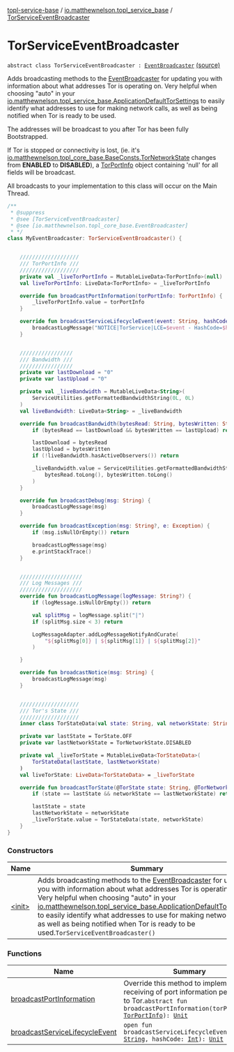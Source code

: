[topl-service-base](../../index.md) / [io.matthewnelson.topl_service_base](../index.md) / [TorServiceEventBroadcaster](./index.md)

# TorServiceEventBroadcaster

`abstract class TorServiceEventBroadcaster : `[`EventBroadcaster`](../../..//topl-core-base/io.matthewnelson.topl_core_base/-event-broadcaster/index.md) [(source)](https://github.com/05nelsonm/TorOnionProxyLibrary-Android/blob/master/topl-service-base/src/main/java/io/matthewnelson/topl_service_base/TorServiceEventBroadcaster.kt#L94)

Adds broadcasting methods to the [EventBroadcaster](../../..//topl-core-base/io.matthewnelson.topl_core_base/-event-broadcaster/index.md) for updating you with information about
what addresses Tor is operating on. Very helpful when choosing "auto" in your
[io.matthewnelson.topl_service_base.ApplicationDefaultTorSettings](../-application-default-tor-settings/index.md) to easily identify what
addresses to use for making network calls, as well as being notified when Tor is ready to be
used.

The addresses will be broadcast to you after Tor has been fully Bootstrapped.

If Tor is stopped or connectivity is lost, (ie. it's
[io.matthewnelson.topl_core_base.BaseConsts.TorNetworkState](../../..//topl-core-base/io.matthewnelson.topl_core_base/-base-consts/-tor-network-state/index.md) changes from **ENABLED**
to **DISABLED**), a [TorPortInfo](../-tor-port-info/index.md) object containing 'null' for all fields will be broadcast.

All broadcasts to your implementation to this class will occur on the Main Thread.

``` kotlin
/**
 * @suppress
 * @see [TorServiceEventBroadcaster]
 * @see [io.matthewnelson.topl_core_base.EventBroadcaster]
 * */
class MyEventBroadcaster: TorServiceEventBroadcaster() {


    ///////////////////
    /// TorPortInfo ///
    ///////////////////
    private val _liveTorPortInfo = MutableLiveData<TorPortInfo>(null)
    val liveTorPortInfo: LiveData<TorPortInfo> = _liveTorPortInfo

    override fun broadcastPortInformation(torPortInfo: TorPortInfo) {
        _liveTorPortInfo.value = torPortInfo
    }

    override fun broadcastServiceLifecycleEvent(event: String, hashCode: Int) {
        broadcastLogMessage("NOTICE|TorService|LCE=$event - HashCode=$hashCode")
    }


    /////////////////
    /// Bandwidth ///
    /////////////////
    private var lastDownload = "0"
    private var lastUpload = "0"

    private val _liveBandwidth = MutableLiveData<String>(
        ServiceUtilities.getFormattedBandwidthString(0L, 0L)
    )
    val liveBandwidth: LiveData<String> = _liveBandwidth

    override fun broadcastBandwidth(bytesRead: String, bytesWritten: String) {
        if (bytesRead == lastDownload && bytesWritten == lastUpload) return

        lastDownload = bytesRead
        lastUpload = bytesWritten
        if (!liveBandwidth.hasActiveObservers()) return

        _liveBandwidth.value = ServiceUtilities.getFormattedBandwidthString(
            bytesRead.toLong(), bytesWritten.toLong()
        )
    }

    override fun broadcastDebug(msg: String) {
        broadcastLogMessage(msg)
    }

    override fun broadcastException(msg: String?, e: Exception) {
        if (msg.isNullOrEmpty()) return

        broadcastLogMessage(msg)
        e.printStackTrace()
    }


    ////////////////////
    /// Log Messages ///
    ////////////////////
    override fun broadcastLogMessage(logMessage: String?) {
        if (logMessage.isNullOrEmpty()) return

        val splitMsg = logMessage.split("|")
        if (splitMsg.size < 3) return

        LogMessageAdapter.addLogMessageNotifyAndCurate(
            "${splitMsg[0]} | ${splitMsg[1]} | ${splitMsg[2]}"
        )

    }

    override fun broadcastNotice(msg: String) {
        broadcastLogMessage(msg)
    }


    ///////////////////
    /// Tor's State ///
    ///////////////////
    inner class TorStateData(val state: String, val networkState: String)

    private var lastState = TorState.OFF
    private var lastNetworkState = TorNetworkState.DISABLED

    private val _liveTorState = MutableLiveData<TorStateData>(
        TorStateData(lastState, lastNetworkState)
    )
    val liveTorState: LiveData<TorStateData> = _liveTorState

    override fun broadcastTorState(@TorState state: String, @TorNetworkState networkState: String) {
        if (state == lastState && networkState == lastNetworkState) return

        lastState = state
        lastNetworkState = networkState
        _liveTorState.value = TorStateData(state, networkState)
    }
}
```

### Constructors

| Name | Summary |
|---|---|
| [&lt;init&gt;](-init-.md) | Adds broadcasting methods to the [EventBroadcaster](../../..//topl-core-base/io.matthewnelson.topl_core_base/-event-broadcaster/index.md) for updating you with information about what addresses Tor is operating on. Very helpful when choosing "auto" in your [io.matthewnelson.topl_service_base.ApplicationDefaultTorSettings](../-application-default-tor-settings/index.md) to easily identify what addresses to use for making network calls, as well as being notified when Tor is ready to be used.`TorServiceEventBroadcaster()` |

### Functions

| Name | Summary |
|---|---|
| [broadcastPortInformation](broadcast-port-information.md) | Override this method to implement receiving of port information pertaining to Tor.`abstract fun broadcastPortInformation(torPortInfo: `[`TorPortInfo`](../-tor-port-info/index.md)`): `[`Unit`](https://kotlinlang.org/api/latest/jvm/stdlib/kotlin/-unit/index.html) |
| [broadcastServiceLifecycleEvent](broadcast-service-lifecycle-event.md) | `open fun broadcastServiceLifecycleEvent(event: `[`String`](https://kotlinlang.org/api/latest/jvm/stdlib/kotlin/-string/index.html)`, hashCode: `[`Int`](https://kotlinlang.org/api/latest/jvm/stdlib/kotlin/-int/index.html)`): `[`Unit`](https://kotlinlang.org/api/latest/jvm/stdlib/kotlin/-unit/index.html) |
